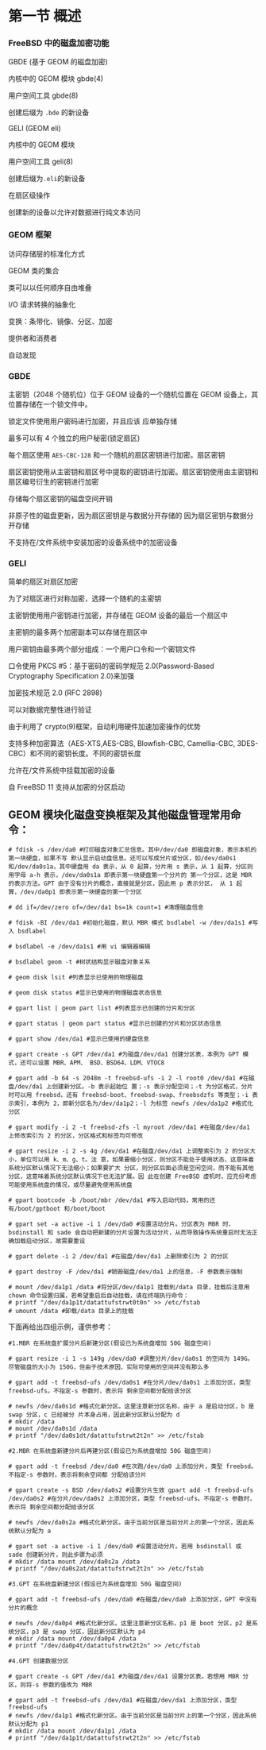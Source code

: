 # 第一节 概述

### FreeBSD 中的磁盘加密功能

GBDE (基于 GEOM 的磁盘加密)

内核中的 GEOM 模块 gbde(4)

用户空间工具 gbde(8)

创建后缀为 `.bde` 的新设备

GELI (GEOM eli)

内核中的 GEOM 模块

用户空间工具 geli(8)

创建后缀为`.eli`的新设备

在扇区级操作

创建新的设备以允许对数据进行纯文本访问

### GEOM 框架

访问存储层的标准化方式

GEOM 类的集合

类可以以任何顺序自由堆叠

I/O 请求转换的抽象化

变换：条带化、镜像、分区、加密

提供者和消费者

自动发现

### GBDE

主密钥（2048 个随机位）位于 GEOM 设备的一个随机位置在 GEOM 设备上，其位置存储在一个锁文件中。

锁定文件使用用户密码进行加密，并且应该 应单独存储

最多可以有 4 个独立的用户秘密(锁定扇区)

每个扇区使用 `AES-CBC-128` 和一个随机的扇区密钥进行加密。扇区密钥

扇区密钥使用从主密钥和扇区号中提取的密钥进行加密。扇区密钥使用由主密钥和扇区编号衍生的密钥进行加密

存储每个扇区密钥的磁盘空间开销

非原子性的磁盘更新，因为扇区密钥是与数据分开存储的 因为扇区密钥与数据分开存储

不支持在/文件系统中安装加密的设备系统中的加密设备

### GELI

简单的扇区对扇区加密

为了对扇区进行对称加密，选择一个随机的主密钥

主密钥使用用户密钥进行加密，并存储在 GEOM 设备的最后一个扇区中

主密钥的最多两个加密副本可以存储在扇区中

用户密钥由最多两个部分组成：一个用户口令和一个密钥文件

口令使用 PKCS #5：基于密码的密码学规范 2.0(Password-Based Cryptography Specification 2.0)来加强

加密技术规范 2.0 (RFC 2898)

可以对数据完整性进行验证

由于利用了 crypto(9)框架，自动利用硬件加速加密操作的优势

支持多种加密算法（AES-XTS,AES-CBS, Blowfish-CBC, Camellia-CBC, 3DES-CBC）和不同的密钥长度。不同的密钥长度

允许在/文件系统中挂载加密的设备

自 FreeBSD 11 支持从加密的分区启动

## GEOM 模块化磁盘变换框架及其他磁盘管理常用命令： 

```
# fdisk -s /dev/da0 #打印磁盘对象汇总信息。其中/dev/da0 即磁盘对象，表示本机的第一块硬盘，如果不写 默认显示启动盘信息。还可以写成分片或分区，如/dev/da0s1 和/dev/da0s1a，其中硬盘用 da 表示，从 0 起算，分片用 s 表示，从 1 起算，分区则用字母 a-h 表示，/dev/da0s1a 即表示第一块硬盘第一个分片的 第一个分区，这是 MBR 的表示方法。GPT 由于没有分片的概念，直接就是分区，因此用 p 表示分区， 从 1 起算，/dev/da0p1 即表示第一块硬盘的第一个分区 

# dd if=/dev/zero of=/dev/da1 bs=1k count=1 #清理磁盘信息 

# fdisk -BI /dev/da1 #初始化磁盘，默认 MBR 模式 bsdlabel -w /dev/da1s1 #写入 bsdlabel 

# bsdlabel -e /dev/da1s1 #用 vi 编辑器编辑 

# bsdlabel geom -t #树状结构显示磁盘对象关系

# geom disk lsit #列表显示已使用的物理磁盘 

# geom disk status #显示已使用的物理磁盘状态信息 

# gpart list | geom part list #列表显示已创建的分片和分区 

# gpart status | geom part status #显示已创建的分片和分区状态信息 

# gpart show /dev/da1 #显示已使用的硬盘信息 

# gpart create -s GPT /dev/da1 #为磁盘/dev/da1 创建分区表，本例为 GPT 模式，还可以设置 MBR、APM、 BSD、BSD64、LDM、VTOC8 

# gpart add -b 64 -s 2048m -t freebsd-ufs -i 2 -l root0 /dev/da1 #在磁盘/dev/da1 上创建新分区。-b 表示起始位 置；-s 表示分配空间；-t 为分区格式，分片时可以用 freebsd，还有 freebsd-boot、freebsd-swap、freebsdzfs 等类型；-i 表示索引，本例为 2，即新分区名为/dev/da1p2；-l 为标签 newfs /dev/da1p2 #格式化分区 

# gpart modify -i 2 -t freebsd-zfs -l myroot /dev/da1 #在磁盘/dev/da1 上修改索引为 2 的分区，分区格式和标签均可修改 

# gpart resize -i 2 -s 4g /dev/da1 #在磁盘/dev/da1 上调整索引为 2 的分区大小，单位可以用 k、m、g、t。注 意，如果要缩小分区，则分区不能处于使用状态，这意味着系统分区默认情况下无法缩小；如果要扩大 分区，则分区后面必须是空闲空间，而不能有其他分区，这意味着系统分区默认情况下也无法扩展。因 此在创建 FreeBSD 虚机时，应充份考虑可能使用系统盘的情况，或尽量避免使用系统盘 

# gpart bootcode -b /boot/mbr /dev/da1 #写入启动代码，常用的还有/boot/gptboot 和/boot/boot 

# gpart set -a active -i 1 /dev/da0 #设置活动分片。分区表为 MBR 时，bsdinstall 和 sade 会自动把新建的分片设置为活动分片，从而导致操作系统重启时无法正确加载启动分区，故需要重设 

# gpart delete -i 2 /dev/da1 #在磁盘/dev/da1 上删除索引为 2 的分区 

# gpart destroy -F /dev/da1 #销毁磁盘/dev/da1 上的信息，-F 参数表示强制 

# mount /dev/da1p1 /data #将分区/dev/da1p1 挂载到/data 目录，挂载后注意用 chown 命令设置归属，若希望重启后自动挂载，请在终端执行命令：
# printf "/dev/da1p1t/datattufstrwt0t0n" >> /etc/fstab 
# umount /data #卸载/data 目录上的挂载 
```


下面再给出四组示例，谨供参考： 

```
#1.MBR 在系统盘扩展分片后新建分区(假设已为系统盘增加 50G 磁盘空间) 

# gpart resize -i 1 -s 149g /dev/da0 #调整分片/dev/da0s1 的空间为 149G。尽管磁盘的大小为 150G，但由于技术原因，实际可使用的空间并没有那么多 

# gpart add -t freebsd-ufs /dev/da0s1 #在分片/dev/da0s1 上添加分区，类型 freebsd-ufs。不指定-s 参数时，表示将 剩余空间都分配给该分区 

# newfs /dev/da0s1d #格式化新分区。这里注意新分区名称，由于 a 是启动分区，b 是 swap 分区，c 已经被分 片本身占用，因此新分区默认分配为 d 
# mkdir /data 
# mount /dev/da0s1d /data 
# printf "/dev/da0s1dt/datattufstrwt2t2n" >> /etc/fstab
```

```
#2.MBR 在系统盘新建分片后再建分区(假设已为系统盘增加 50G 磁盘空间) 

# gpart add -t freebsd /dev/da0 #在次跑/dev/da0 上添加分片，类型 freebsd。不指定-s 参数时，表示将剩余空间都 分配给该分片 

# gpart create -s BSD /dev/da0s2 #设置分片生效 gpart add -t freebsd-ufs /dev/da0s2 #在分片/dev/da0s2 上添加分区，类型 freebsd-ufs。不指定-s 参数时，表示将 剩余空间都分配给该分区 

# newfs /dev/da0s2a #格式化新分区。由于当前分区是当前分片上的第一个分区，因此系统默认分配为 a 

# gpart set -a active -i 1 /dev/da0 #设置活动分片。若用 bsdinstall 或 sade 创建新分片，则此步骤为必须 
# mkdir /data mount /dev/da0s2a /data 
# printf "/dev/da0s2at/datattufstrwt2t2n" >> /etc/fstab
```
```
#3.GPT 在系统盘新建分区(假设已为系统盘增加 50G 磁盘空间) 

# gpart add -t freebsd-ufs /dev/da0 #在磁盘/dev/da0 上添加分区，GPT 中没有分片的概念 

# newfs /dev/da0p4 #格式化新分区。这里注意新分区名称，p1 是 boot 分区，p2 是系统分区，p3 是 swap 分区，因此新分区默认为 p4 
# mkdir /data mount /dev/da0p4 /data 
# printf "/dev/da0p4t/datattufstrwt2t2n" >> /etc/fstab 
```
```
#4.GPT 创建数据分区 

# gpart create -s GPT /dev/da1 #为磁盘/dev/da1 设置分区表。若想用 MBR 分区，则将-s 参数的值改为 MBR 

# gpart add -t freebsd-ufs /dev/da1 #在磁盘/dev/da1 上添加分区，类型 freebsd-ufs 
# newfs /dev/da1p1 #格式化新分区。由于当前分区是当前分片上的第一个分区，因此系统默认分配为 p1 
# mkdir /data mount /dev/da1p1 /data 
# printf "/dev/da1p1t/datattufstrwt2t2n" >> /etc/fstab
```
